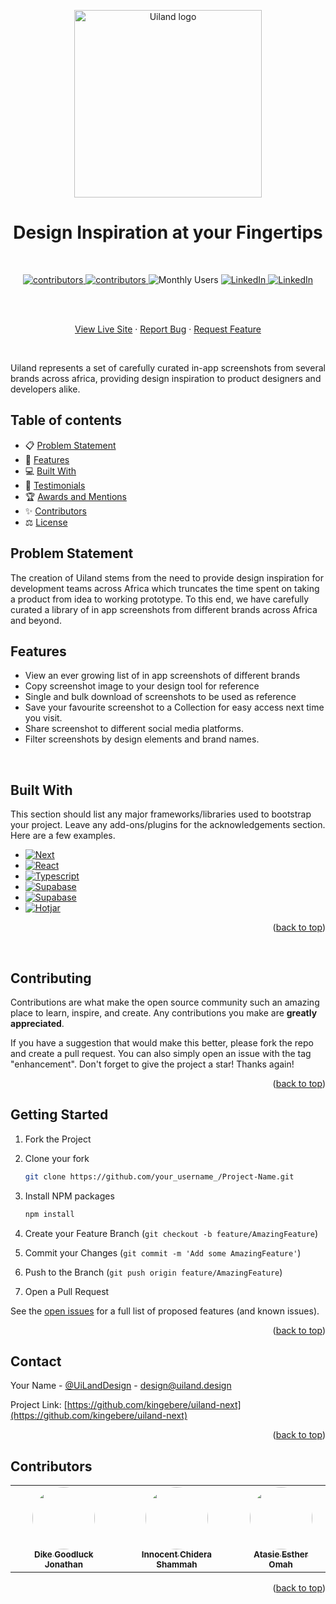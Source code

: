 <p align="center">
  <a href="https://github.com/kingebere/uiland-next">
    <img src="https://uiland.design/assets/img/Uiland-logo.png" alt="Uiland logo" width="300" />
  </a>
</p>

<h1 align="center">Design Inspiration at your Fingertips</h1>
<br />

<p align="center">
  <a href="https://github.com/kingebere/uiland-next/graphs/contributors">
    <img alt="contributors" src="https://img.shields.io/badge/CONTRIBUTORS-2-brightgreen"/>
  </a>
    <a href="https://github.com/kingebere/uiland-next/graphs/contributors">
    <img alt="contributors" src="https://img.shields.io/badge/FORKS-2-yellow"/>
  </a>
  <img alt="Monthly Users" src="https://img.shields.io/badge/MONTHLY USERS-3k-brightgreen"/>
  <a href="https://www.linkedin.com/in/uiland-design-943a0b268/">
   <img alt="LinkedIn" src="https://img.shields.io/badge/-LINKEDIN-black.svg?&logo=linkedin&colorB=blue" />
  </a>
    <a href="https://twitter.com/UiLandDesign/">
   <img alt="LinkedIn" src="https://img.shields.io/badge/-TWITTER-black.svg?&logo=twitter&colorB=blue" />
  </a>
</p>

<br />



  <p align="center">
    <br />
    <a href="https://uiland.design">View Live Site</a>
    ·
    <a href="https://github.com/kingebere/uiland-next/issues">Report Bug</a>
    ·
    <a href="https://github.com/kingebere/uiland-next/issues">Request Feature</a>
  </p>
</div>
<br/>
<p>Uiland represents a set of carefully curated in-app screenshots from several brands across africa, providing design inspiration to product designers and developers alike. </p>

<!-- TABLE OF CONTENTS -->
## Table of contents

- 📋 [Problem Statement](#ProblemStatement)
- 🚀 [Features](#Features)
- 💻 [Built With](#BuiltWith)
- 🙌 [Testimonials](#testimonials)
- 🏆 [Awards and Mentions](#awards-and-mentions)
- ✨ [Contributors](#contributors)
- ⚖️ [License](#license)


<!-- ABOUT THE PROJECT -->
## Problem Statement
The creation of Uiland stems from the need to provide design inspiration for development teams across Africa which truncates the time spent on taking a product from idea to working prototype. To this end, we have carefully curated a library of in app screenshots from different brands across Africa and beyond. 
<br/>

## Features
- View an ever growing list of in app screenshots of different brands
- Copy screenshot image to your design tool for reference
- Single and bulk download of screenshots to be used as reference 
- Save your favourite screenshot to a Collection for easy access next time you visit. 
- Share screenshot to different social media platforms.
- Filter screenshots by design elements and brand names.
<br/>

## Built With
This section should list any major frameworks/libraries used to bootstrap your project. Leave any add-ons/plugins for the acknowledgements section. Here are a few examples.

* [![Next][Next.js]][Next-url]
* [![React][React.js]][React-url]
* [![Typescript][typescript.js]][typescript-url]
* [![Supabase][Supabase.com]][supabase-url]
* [![Supabase][styled.com]][styled-url]
* [![Hotjar][hotjar.com]][hotjar-url]

<p align="right">(<a href="#readme-top">back to top</a>)</p>
<br/>

<!-- CONTRIBUTING -->
## Contributing
Contributions are what make the open source community such an amazing place to learn, inspire, and create. Any contributions you make are **greatly appreciated**.

If you have a suggestion that would make this better, please fork the repo and create a pull request. You can also simply open an issue with the tag "enhancement".
Don't forget to give the project a star! Thanks again!

<p align="right">(<a href="#readme-top">back to top</a>)</p>

<!-- GETTING STARTED -->
## Getting Started
1. Fork the Project

2. Clone your fork
   ```sh
   git clone https://github.com/your_username_/Project-Name.git

3. Install NPM packages
   ```sh
   npm install
   ```
4. Create your Feature Branch (`git checkout -b feature/AmazingFeature`)
5. Commit your Changes (`git commit -m 'Add some AmazingFeature'`)
6. Push to the Branch (`git push origin feature/AmazingFeature`)
7. Open a Pull Request

See the [open issues](https://github.com/kingebere/uiland-next/issues) for a full list of proposed features (and known issues).

<p align="right">(<a href="#readme-top">back to top</a>)</p>


<!-- CONTACT -->
## Contact
Your Name - [
@UiLandDesign](https://twitter.com/UiLandDesign) - design@uiland.design

Project Link: [https://github.com/kingebere/uiland-next](https://github.com/kingebere/uiland-next)

<p align="right">(<a href="#readme-top">back to top</a>)</p>


<!-- ACKNOWLEDGMENTS -->
## Contributors

<table>
  <tbody>
    <tr>
    <tr>
      <td align="center"><a href="https://github.com/kingebere"><img style = ' width:100px;height:100px;border-radius:50%;' src='https://avatars.githubusercontent.com/kingebere'/><br /><sub><b>Dike Goodluck Jonathan</b></sub></a><br />
      </td>
        <td align="center"><a href="https://github.com/codewarsfx"><img style = ' width:100px;height:100px;border-radius:50%;' src='https://avatars.githubusercontent.com/codewarsfx'/><br /><sub><b>Innocent Chidera Shammah</b></sub></a><br />
      </td>
        <td align="center"><a href="https://www.linkedin.com/in/tassyomah/"><img style = ' width:100px;height:100px;border-radius:50%;' src='https://uiland.design/assets/img/tassy.jpeg'/><br /><sub><b>Atasie Esther Omah</b></sub></a><br />
      </td>
    </tr>
  </tbody>
</table>



<p align="right">(<a href="#readme-top">back to top</a>)</p>



<!-- MARKDOWN LINKS & IMAGES -->
<!-- https://www.markdownguide.org/basic-syntax/#reference-style-links -->
[contributors-shield]:https://img.shields.io/badge/CONTRIBUTORS-3-brightgreen?logoHeight=40?style=for-the-badge
[contributors-url]: https://github.com/kingebere/uiland-next/graphs/contributors
[forks-shield]: https://img.shields.io/badge/FORKS-2-blue?logoHeight=40?style=for-the-badge
[forks-url]: https://github.com/kingebere/uiland-next/forks
[issues-shield]: https://img.shields.io/github/issues/othneildrew/Best-README-Template.svg?style=for-the-badge
[issues-url]: https://github.com/kingebere/uiland-next/issues

[linkedin-shield]: https://img.shields.io/badge/-LinkedIn-black.svg?style=for-the-badge&logo=linkedin&colorB=555
[linkedin-url]:https://www.linkedin.com/in/uiland-design-943a0b268/
[product-screenshot]: images
[Next.js]: https://img.shields.io/badge/Next-000000?style=for-the-badge&logo=nextdotjs&logoColor=white
[Next-url]: https://nextjs.org/
[typescript.js]: https://img.shields.io/badge/Typescript-blue?style=for-the-badge&logo=typescript&logoColor=white
[typescript-url]: https://typescript.org/
[React.js]: https://img.shields.io/badge/React-20232A?style=for-the-badge&logo=react&logoColor=61DAFB
[React-url]: https://reactjs.org/
[supabase.com]: https://img.shields.io/badge/Supabase-green?style=for-the-badge&logo=supabase&logoColor=white
[supabase-url]: https://supabase.com
[styled.com]: https://img.shields.io/badge/Styledcomponents-pink?style=for-the-badge&logo=styledcomponents&logoColor=white
[styled-url]: https://supabase.com
[hotjar.com]: https://img.shields.io/badge/Hotjar-red?style=for-the-badge&logo=hotjar&logoColor=white
[hotjar-url]: https://hotjar.com